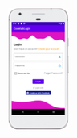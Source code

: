 <img src="https://github.com/thantsin4ung/AdmodCodelab/blob/master/CodelabLogin/screenshot/device-2020-04-16-153113.png" width="120" height="240">
